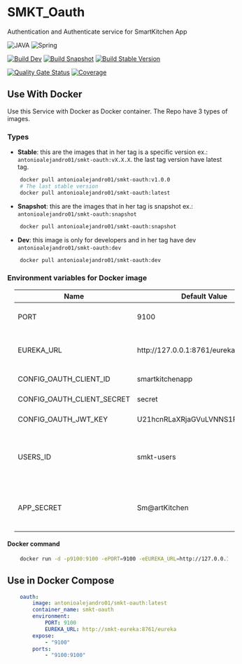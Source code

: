# SMKT_Oauth

Authentication and Authenticate service for SmartKitchen App

![JAVA](https://img.shields.io/badge/Java-ED8B00?style=for-the-badge&logo=java&logoColor=white) ![Spring](https://img.shields.io/badge/Spring-6DB33F?style=for-the-badge&logo=spring&logoColor=white)

[![Build Dev](https://github.com/AntonioAlejandro01/SMKT_Oauth/actions/workflows/buildDevVersion.yml/badge.svg?branch=develop)](https://github.com/AntonioAlejandro01/SMKT_Oauth/actions/workflows/buildDevVersion.yml) [![Build Snapshot](https://github.com/AntonioAlejandro01/SMKT_Oauth/actions/workflows/BuildSnapshot.yml/badge.svg)](https://github.com/AntonioAlejandro01/SMKT_Oauth/actions/workflows/BuildSnapshot.yml) [![Build Stable Version](https://github.com/AntonioAlejandro01/SMKT_Oauth/actions/workflows/BuildRelease.yml/badge.svg)](https://github.com/AntonioAlejandro01/SMKT_Oauth/actions/workflows/BuildRelease.yml)

[![Quality Gate Status](https://sonarcloud.io/api/project_badges/measure?project=AntonioAlejandro01_SMKT_Oauth&metric=alert_status)](https://sonarcloud.io/dashboard?id=AntonioAlejandro01_SMKT_Oauth) [![Coverage](https://sonarcloud.io/api/project_badges/measure?project=AntonioAlejandro01_SMKT_Oauth&metric=coverage)](https://sonarcloud.io/dashboard?id=AntonioAlejandro01_SMKT_Oauth)


## Use With Docker

Use this Service with Docker as Docker container. The Repo have 3 types of images. 

### Types

- **Stable**: this are the images that in her tag is a specific version ex.: ```antonioalejandro01/smkt-oauth:vX.X.X```. the last tag version have latest tag. 
```bash
    docker pull antonioalejandro01/smkt-oauth:v1.0.0
    # The last stable version
    docker pull antonioalejandro01/smkt-oauth:latest
 ```

- **Snapshot**: this are the images that in her tag is snapshot ex.: ```antonioalejandro01/smkt-oauth:snapshot```
```bash 
    docker pull antonioalejandro01/smkt-oauth:snapshot
```

- **Dev**: this image is only for developers and in her tag have dev ```antonioalejandro01/smkt-oauth:dev```
```bash
    docker pull antonioalejandro01/smkt-oauth:dev
 ```

### Environment variables for Docker image

<table align="center" width="100%" style="margin:1em;">
<thead>
    <tr>
        <th>Name</th>
        <th>Default Value</th>
        <th>Description</th>
    </tr>
</thead>
<tbody>
    <tr>
        <td>PORT</td>
        <td>9100</td>
        <td>Micro service port</td>
    </tr>
    <tr>
        <td>EUREKA_URL</td>
        <td>http://127.0.0.1:8761/eureka</td>
        <td>The url where the smkt-eureka be</td>
    </tr>
    <tr>
        <td>CONFIG_OAUTH_CLIENT_ID</td>
        <td>smartkitchenapp</td>
        <td>The HTTP user</td>
    </tr>
    <tr>
        <td>CONFIG_OAUTH_CLIENT_SECRET</td>
        <td>secret</td>
        <td>The HTTP password</td>
    </tr>
    <tr>
        <td>CONFIG_OAUTH_JWT_KEY</td>
        <td>U21hcnRLaXRjaGVuLVNNS1RfT2F1dGg</td>
        <td>The JWT secret</td>
    </tr>
    <tr>
        <td>USERS_ID</td>
        <td>smkt-users</td>
        <td>Id that service <a>smkt-users</a> have it in <a href="http://github.com/antonioAlejandro01/SMKT_Eureka">smkt-eureka</a></td>
    </tr>
    <tr>
        <td>APP_SECRET</td>
        <td>Sm@artKitchen</td>
        <td>The password to do request for get Users</td>
    </tr>
</tbody>
</table>


#### Docker command

```bash
    docker run -d -p9100:9100 -ePORT=9100 -eEUREKA_URL=http://127.0.0.1:8761/eureka -t antonioalejandro01/smkt-oauth:latest
 ```

## Use in Docker Compose

```yaml
    oauth:
        image: antonioalejandro01/smkt-oauth:latest
        container_name: smkt-oauth
        environment:
            PORT: 9100
            EUREKA_URL: http://smkt-eureka:8761/eureka
        expose:
            - "9100"
        ports: 
            - "9100:9100"
```



